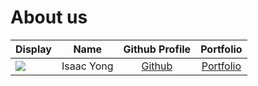 # About us

Display |    Name    |           Github Profile            | Portfolio 
--------|:----------:|:-----------------------------------:|:---------:
![](https://via.placeholder.com/100.png?text=Photo) | Isaac Yong | [Github](https://github.com/iscyng) | [Portfolio](docs/team/iscyng.md)
